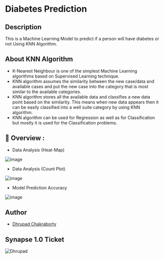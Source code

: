 # Diabetes Prediction

## Description

This is a Machine Learning Model to predict if a person will have diabetes or not Using KNN Algorithm.

## About KNN Algorithm

- K-Nearest Neighbour is one of the simplest Machine Learning algorithms based on Supervised Learning technique.
- KNN algorithm assumes the similarity between the new case/data and available cases and put the new case into the category that is most similar to the available categories.
- KNN algorithm stores all the available data and classifies a new data point based on the similarity. This means when new data appears then it can be easily classified into a well suite category by using KNN algorithm.
- KNN algorithm can be used for Regression as well as for Classification but mostly it is used for the Classification problems.

## 🔮 Overview :

- Data Analysis (Heat-Map)

![image](https://user-images.githubusercontent.com/91726340/215285066-592914cb-8184-4362-8a60-e75ea6412654.png)

- Data Analysis (Count Plot)

![image](https://user-images.githubusercontent.com/91726340/215285083-2226d6e5-30be-4b17-853a-873062bde20e.png)

- Model Prediction Accuracy

![image](https://user-images.githubusercontent.com/91726340/215285113-44b2bec5-a7b7-4eb1-ad92-0419248c3337.png)

## Author

* [Dhrupad Chakraborty](https://github.com/dhrupad17)

## Synapse 1.0 Ticket

![Dhrupad](https://user-images.githubusercontent.com/91726340/211203653-48a1b4d7-c88e-4090-a59d-fd7e59dbe98d.png)
